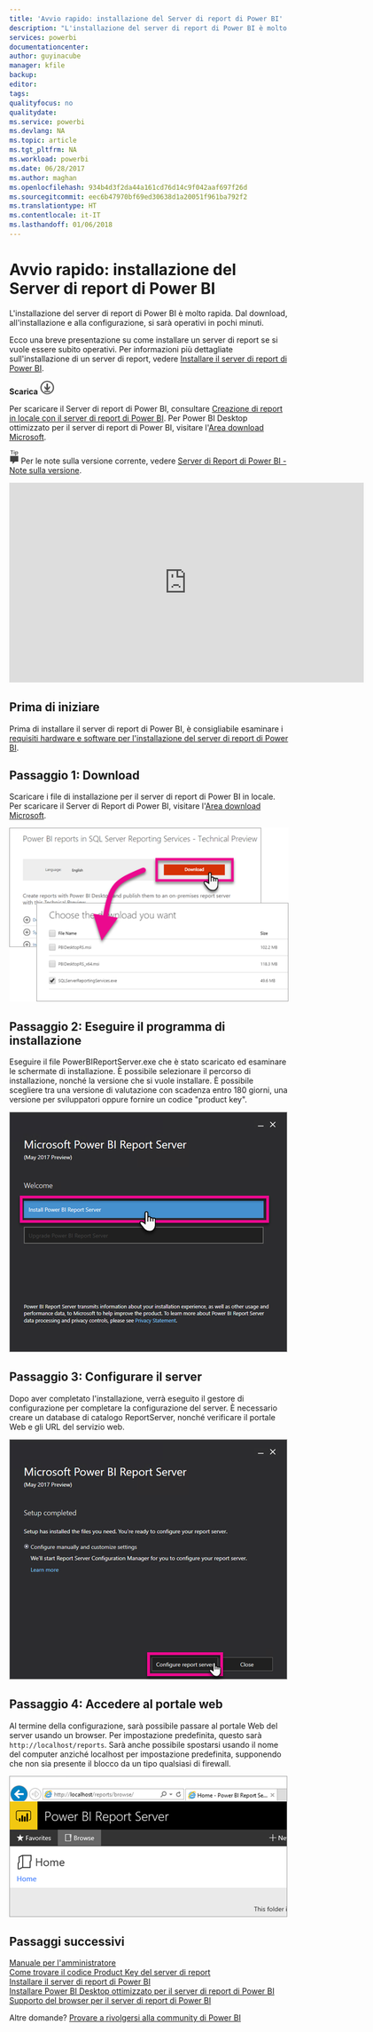 ```yaml
---
title: 'Avvio rapido: installazione del Server di report di Power BI'
description: "L'installazione del server di report di Power BI è molto rapida. Dal download, all'installazione e alla configurazione, si sarà operativi in pochi minuti."
services: powerbi
documentationcenter: 
author: guyinacube
manager: kfile
backup: 
editor: 
tags: 
qualityfocus: no
qualitydate: 
ms.service: powerbi
ms.devlang: NA
ms.topic: article
ms.tgt_pltfrm: NA
ms.workload: powerbi
ms.date: 06/28/2017
ms.author: maghan
ms.openlocfilehash: 934b4d3f2da44a161cd76d14c9f042aaf697f26d
ms.sourcegitcommit: eec6b47970bf69ed30638d1a20051f961ba792f2
ms.translationtype: HT
ms.contentlocale: it-IT
ms.lasthandoff: 01/06/2018
---
```

# <a name="quickstart-install-power-bi-report-server"></a>Avvio rapido: installazione del Server di report di Power BI
L'installazione del server di report di Power BI è molto rapida. Dal download, all'installazione e alla configurazione, si sarà operativi in pochi minuti.

Ecco una breve presentazione su come installare un server di report se si vuole essere subito operativi. Per informazioni più dettagliate sull'installazione di un server di report, vedere [Installare il server di report di Power BI](install-report-server.md).

 **Scarica** ![scarica](media/quickstart-install-report-server/download.png "scarica")

Per scaricare il Server di report di Power BI, consultare [Creazione di report in locale con il server di report di Power BI](https://powerbi.microsoft.com/report-server/). Per Power BI Desktop ottimizzato per il server di report di Power BI, visitare l'[Area download Microsoft](https://go.microsoft.com/fwlink/?linkid=837581).

![suggerimento](media/quickstart-install-report-server/fyi-tip.png "suggerimento") Per le note sulla versione corrente, vedere [Server di Report di Power BI - Note sulla versione](release-notes.md).

<iframe width="640" height="360" src="https://www.youtube.com/embed/zacaEb9A4F0?showinfo=0" frameborder="0" allowfullscreen></iframe>

## <a name="before-you-begin"></a>Prima di iniziare
Prima di installare il server di report di Power BI, è consigliabile esaminare i [requisiti hardware e software per l'installazione del server di report di Power BI](system-requirements.md).

## <a name="step-1-download"></a>Passaggio 1: Download
Scaricare i file di installazione per il server di report di Power BI in locale. Per scaricare il Server di Report di Power BI, visitare l'[Area download Microsoft](https://go.microsoft.com/fwlink/?linkid=839351).

![Scaricare il server di report di Power BI](media/quickstart-install-report-server/download-pbireportserver.png)

## <a name="step-2-run-installer"></a>Passaggio 2: Eseguire il programma di installazione
Eseguire il file PowerBIReportServer.exe che è stato scaricato ed esaminare le schermate di installazione. È possibile selezionare il percorso di installazione, nonché la versione che si vuole installare. È possibile scegliere tra una versione di valutazione con scadenza entro 180 giorni, una versione per sviluppatori oppure fornire un codice "product key".

![Installare il server di report di Power BI](media/quickstart-install-report-server/pbireportserver-install.png)

## <a name="step-3-configure-the-server"></a>Passaggio 3: Configurare il server
Dopo aver completato l'installazione, verrà eseguito il gestore di configurazione per completare la configurazione del server. È necessario creare un database di catalogo ReportServer, nonché verificare il portale Web e gli URL del servizio web.

![Configurare il server di report di Power BI](media/quickstart-install-report-server/pbireportserver-configure.png)

## <a name="step-4-browse-to-web-portal"></a>Passaggio 4: Accedere al portale web
Al termine della configurazione, sarà possibile passare al portale Web del server usando un browser. Per impostazione predefinita, questo sarà `http://localhost/reports`. Sarà anche possibile spostarsi usando il nome del computer anziché localhost per impostazione predefinita, supponendo che non sia presente il blocco da un tipo qualsiasi di firewall.

![Portale Web del server di report di Power BI](media/quickstart-install-report-server/web-portal.png)

## <a name="next-steps"></a>Passaggi successivi
[Manuale per l'amministratore](admin-handbook-overview.md)  
[Come trovare il codice Product Key del server di report](find-product-key.md)  
[Installare il server di report di Power BI](install-report-server.md)  
[Installare Power BI Desktop ottimizzato per il server di report di Power BI](install-powerbi-desktop.md)  
[Supporto del browser per il server di report di Power BI](browser-support.md)

Altre domande? [Provare a rivolgersi alla community di Power BI](https://community.powerbi.com/)


